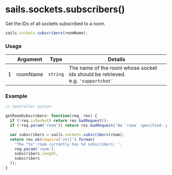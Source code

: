 # sails.sockets.subscribers()

Get the IDs of all sockets subscribed to a room.

```javascript
sails.sockets.subscribers(roomName);
```

### Usage

|   |          Argument           | Type                | Details
| - | --------------------------- | ------------------- | -----------
| 1 |        roomName             | `string`            | The name of the room whose socket ids should be retrieved. <br/> e.g. `'supportchat'`

### Example
```javascript
// Controller action

getRoomSubscribers: function(req, res) {
  if (!req.isSocket) return res.badRequest();
  if (!req.param('room')) return res.badRequest('No `room` specified- please specify the name of the room whose subscribers you want to look up.');

  var subscribers = sails.sockets.subscribers(room);
  return res.ok(require('util').format(
    'The "%s" room currently has %d subscribers: ',
    req.param('room'),
    subscribers.length,
    subscribers
  ));
}
```



<docmeta name="uniqueID" value="sailssocketssubscribers65666">
<docmeta name="displayName" value="sails.sockets.subscribers()">


